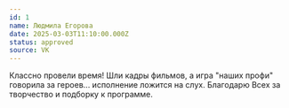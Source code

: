 ```yaml
---
id: 1
name: Людмила Егорова
date: 2025-03-03T11:10:00.000Z
status: approved
source: VK
---
```

Классно провели время! Шли кадры фильмов, а игра "наших профи" говорила за героев... исполнение ложится на слух. Благодарю Всех за творчество и подборку к программе.